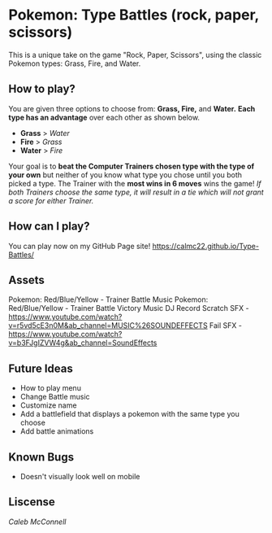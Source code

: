 # Pokemon: Type Battles (rock, paper, scissors)

This is a unique take on the game "Rock, Paper, Scissors", using the classic Pokemon types: Grass, Fire, and Water.

## How to play?

You are given three options to choose from: **Grass, Fire,** and **Water.**
**Each type has an advantage** over each other as shown below.

* **Grass** > _Water_
* **Fire** > _Grass_
* **Water** > _Fire_

Your goal is to **beat the Computer Trainers chosen type with the type of your own** but neither of you know what type you chose until you both picked a type.
The Trainer with the **most wins in 6 moves** wins the game!
*If both Trainers choose the same type, it will result in a tie which will not grant a score for either Trainer.*


## How can I play?

You can play now on my GitHub Page site!
https://calmc22.github.io/Type-Battles/

## Assets

Pokemon: Red/Blue/Yellow - Trainer Battle Music 
Pokemon: Red/Blue/Yellow - Trainer Battle Victory Music
DJ Record Scratch SFX - https://www.youtube.com/watch?v=r5vd5cE3n0M&ab_channel=MUSIC%26SOUNDEFFECTS
Fail SFX - https://www.youtube.com/watch?v=b3FJgIZVW4g&ab_channel=SoundEffects

## Future Ideas

* How to play menu
* Change Battle music
* Customize name
* Add a battlefield that displays a pokemon with the same type you choose
* Add battle animations

## Known Bugs

* Doesn't visually look well on mobile

## Liscense

*Caleb McConnell*
